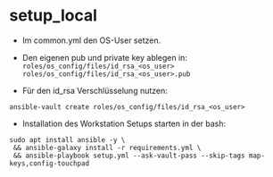 # setup_local


* Im common.yml den OS-User setzen.
* Den eigenen pub und private key ablegen in:  \
`roles/os_config/files/id_rsa_<os_user>`  \
`roles/os_config/files/id_rsa_<os_user>.pub`

* Für den id_rsa Verschlüsselung nutzen:
```
ansible-vault create roles/os_config/files/id_rsa_<os_user>
```
* Installation des Workstation Setups starten in der bash:
```
sudo apt install ansible -y \
 && ansible-galaxy install -r requirements.yml \
 && ansible-playbook setup.yml --ask-vault-pass --skip-tags map-keys,config-touchpad
```
